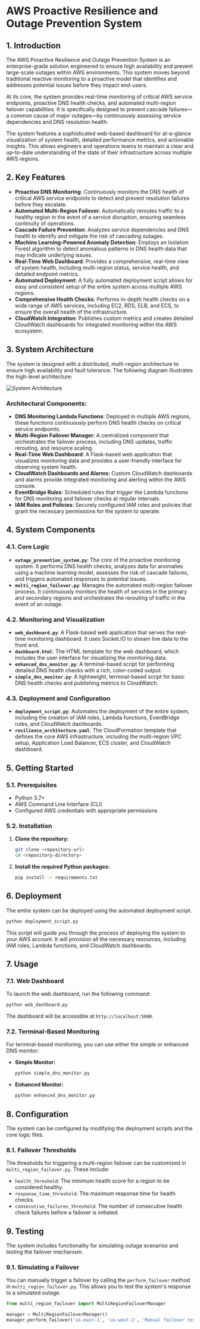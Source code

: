 # AWS Proactive Resilience and Outage Prevention System

## 1. Introduction

The AWS Proactive Resilience and Outage Prevention System is an enterprise-grade solution engineered to ensure high availability and prevent large-scale outages within AWS environments. This system moves beyond traditional reactive monitoring to a proactive model that identifies and addresses potential issues before they impact end-users.

At its core, the system provides real-time monitoring of critical AWS service endpoints, proactive DNS health checks, and automated multi-region failover capabilities. It is specifically designed to prevent cascade failures—a common cause of major outages—by continuously assessing service dependencies and DNS resolution health.

The system features a sophisticated web-based dashboard for at-a-glance visualization of system health, detailed performance metrics, and actionable insights. This allows engineers and operations teams to maintain a clear and up-to-date understanding of the state of their infrastructure across multiple AWS regions.

## 2. Key Features

- **Proactive DNS Monitoring**: Continuously monitors the DNS health of critical AWS service endpoints to detect and prevent resolution failures before they escalate.
- **Automated Multi-Region Failover**: Automatically reroutes traffic to a healthy region in the event of a service disruption, ensuring seamless continuity of operations.
- **Cascade Failure Prevention**: Analyzes service dependencies and DNS health to identify and mitigate the risk of cascading outages.
- **Machine Learning-Powered Anomaly Detection**: Employs an Isolation Forest algorithm to detect anomalous patterns in DNS health data that may indicate underlying issues.
- **Real-Time Web Dashboard**: Provides a comprehensive, real-time view of system health, including multi-region status, service health, and detailed endpoint metrics.
- **Automated Deployment**: A fully automated deployment script allows for easy and consistent setup of the entire system across multiple AWS regions.
- **Comprehensive Health Checks**: Performs in-depth health checks on a wide range of AWS services, including EC2, RDS, ELB, and ECS, to ensure the overall health of the infrastructure.
- **CloudWatch Integration**: Publishes custom metrics and creates detailed CloudWatch dashboards for integrated monitoring within the AWS ecosystem.

## 3. System Architecture

The system is designed with a distributed, multi-region architecture to ensure high availability and fault tolerance. The following diagram illustrates the high-level architecture:

![System Architecture](https://i.imgur.com/5r5PrfP.png)

### Architectural Components:

- **DNS Monitoring Lambda Functions**: Deployed in multiple AWS regions, these functions continuously perform DNS health checks on critical service endpoints.
- **Multi-Region Failover Manager**: A centralized component that orchestrates the failover process, including DNS updates, traffic rerouting, and resource scaling.
- **Real-Time Web Dashboard**: A Flask-based web application that visualizes monitoring data and provides a user-friendly interface for observing system health.
- **CloudWatch Dashboards and Alarms**: Custom CloudWatch dashboards and alarms provide integrated monitoring and alerting within the AWS console.
- **EventBridge Rules**: Scheduled rules that trigger the Lambda functions for DNS monitoring and failover checks at regular intervals.
- **IAM Roles and Policies**: Securely configured IAM roles and policies that grant the necessary permissions for the system to operate.

## 4. System Components

### 4.1. Core Logic

- **`outage_prevention_system.py`**: The core of the proactive monitoring system. It performs DNS health checks, analyzes data for anomalies using a machine learning model, assesses the risk of cascade failures, and triggers automated responses to potential issues.
- **`multi_region_failover.py`**: Manages the automated multi-region failover process. It continuously monitors the health of services in the primary and secondary regions and orchestrates the rerouting of traffic in the event of an outage.

### 4.2. Monitoring and Visualization

- **`web_dashboard.py`**: A Flask-based web application that serves the real-time monitoring dashboard. It uses Socket.IO to stream live data to the front end.
- **`dashboard.html`**: The HTML template for the web dashboard, which includes the user interface for visualizing the monitoring data.
- **`enhanced_dns_monitor.py`**: A terminal-based script for performing detailed DNS health checks with a rich, color-coded output.
- **`simple_dns_monitor.py`**: A lightweight, terminal-based script for basic DNS health checks and publishing metrics to CloudWatch.

### 4.3. Deployment and Configuration

- **`deployment_script.py`**: Automates the deployment of the entire system, including the creation of IAM roles, Lambda functions, EventBridge rules, and CloudWatch dashboards.
- **`resilience_architecture.yaml`**: The CloudFormation template that defines the core AWS infrastructure, including the multi-region VPC setup, Application Load Balancer, ECS cluster, and CloudWatch dashboard.

## 5. Getting Started

### 5.1. Prerequisites

- Python 3.7+
- AWS Command Line Interface (CLI)
- Configured AWS credentials with appropriate permissions

### 5.2. Installation

1.  **Clone the repository:**
    ```bash
    git clone <repository-url>
    cd <repository-directory>
    ```

2.  **Install the required Python packages:**
    ```bash
    pip install -r requirements.txt
    ```

## 6. Deployment

The entire system can be deployed using the automated deployment script.

```bash
python deployment_script.py
```

This script will guide you through the process of deploying the system to your AWS account. It will provision all the necessary resources, including IAM roles, Lambda functions, and CloudWatch dashboards.

## 7. Usage

### 7.1. Web Dashboard

To launch the web dashboard, run the following command:

```bash
python web_dashboard.py
```

The dashboard will be accessible at `http://localhost:5000`.

### 7.2. Terminal-Based Monitoring

For terminal-based monitoring, you can use either the simple or enhanced DNS monitor:

-   **Simple Monitor:**
    ```bash
    python simple_dns_monitor.py
    ```

-   **Enhanced Monitor:**
    ```bash
    python enhanced_dns_monitor.py
    ```

## 8. Configuration

The system can be configured by modifying the deployment scripts and the core logic files.

### 8.1. Failover Thresholds

The thresholds for triggering a multi-region failover can be customized in `multi_region_failover.py`. These include:

-   `health_threshold`: The minimum health score for a region to be considered healthy.
-   `response_time_threshold`: The maximum response time for health checks.
-   `consecutive_failures_threshold`: The number of consecutive health check failures before a failover is initiated.

## 9. Testing

The system includes functionality for simulating outage scenarios and testing the failover mechanism.

### 9.1. Simulating a Failover

You can manually trigger a failover by calling the `perform_failover` method in `multi_region_failover.py`. This allows you to test the system's response to a simulated outage.

```python
from multi_region_failover import MultiRegionFailoverManager

manager = MultiRegionFailoverManager()
manager.perform_failover('us-east-1', 'us-west-2', 'Manual failover test')
```
